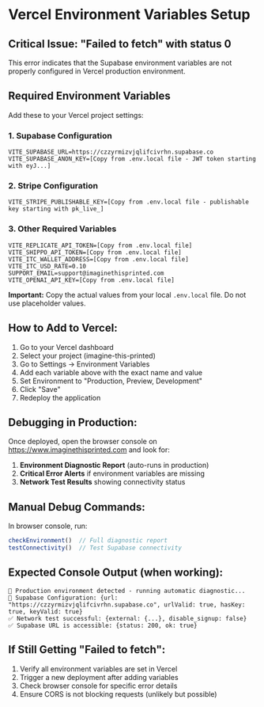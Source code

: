 # Vercel Environment Variables Setup

## Critical Issue: "Failed to fetch" with status 0

This error indicates that the Supabase environment variables are not properly configured in Vercel production environment.

## Required Environment Variables

Add these to your Vercel project settings:

### 1. Supabase Configuration
```
VITE_SUPABASE_URL=https://czzyrmizvjqlifcivrhn.supabase.co
VITE_SUPABASE_ANON_KEY=[Copy from .env.local file - JWT token starting with eyJ...]
```

### 2. Stripe Configuration  
```
VITE_STRIPE_PUBLISHABLE_KEY=[Copy from .env.local file - publishable key starting with pk_live_]
```

### 3. Other Required Variables
```
VITE_REPLICATE_API_TOKEN=[Copy from .env.local file]
VITE_SHIPPO_API_TOKEN=[Copy from .env.local file] 
VITE_ITC_WALLET_ADDRESS=[Copy from .env.local file]
VITE_ITC_USD_RATE=0.10
SUPPORT_EMAIL=support@imaginethisprinted.com
VITE_OPENAI_API_KEY=[Copy from .env.local file]
```

**Important:** Copy the actual values from your local `.env.local` file. Do not use placeholder values.

## How to Add to Vercel:

1. Go to your Vercel dashboard
2. Select your project (imagine-this-printed)
3. Go to Settings → Environment Variables
4. Add each variable above with the exact name and value
5. Set Environment to "Production, Preview, Development"
6. Click "Save"
7. Redeploy the application

## Debugging in Production:

Once deployed, open the browser console on https://www.imaginethisprinted.com and look for:

1. **Environment Diagnostic Report** (auto-runs in production)
2. **Critical Error Alerts** if environment variables are missing
3. **Network Test Results** showing connectivity status

## Manual Debug Commands:

In browser console, run:
```javascript
checkEnvironment()  // Full diagnostic report
testConnectivity()  // Test Supabase connectivity  
```

## Expected Console Output (when working):

```
🚀 Production environment detected - running automatic diagnostic...
🔧 Supabase Configuration: {url: "https://czzyrmizvjqlifcivrhn.supabase.co", urlValid: true, hasKey: true, keyValid: true}
✅ Network test successful: {external: {...}, disable_signup: false}
✅ Supabase URL is accessible: {status: 200, ok: true}
```

## If Still Getting "Failed to fetch":

1. Verify all environment variables are set in Vercel
2. Trigger a new deployment after adding variables
3. Check browser console for specific error details
4. Ensure CORS is not blocking requests (unlikely but possible)